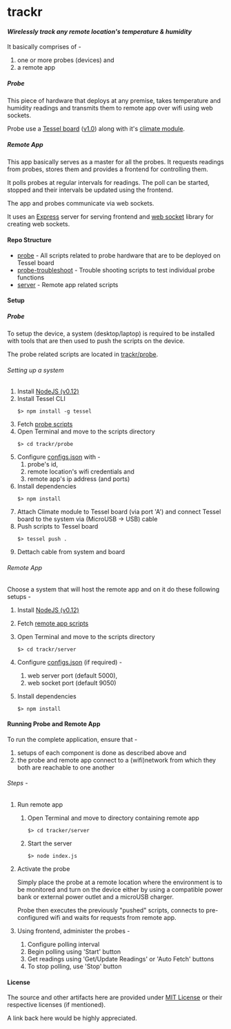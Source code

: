 # **trackr**
#### *Wirelessly track any remote location's temperature & humidity*

It basically comprises of -

1. one or more probes (devices) and
2. a remote app

##### Probe
This piece of hardware that deploys at any premise, takes temperature and humidity readings and transmits them to remote app over wifi using web sockets.

Probe use a [Tessel board](tessel.io) ([v1.0](https://github.com/tessel/t1-docs))
along with it's [climate module](http://start.tessel.io/modules/climate).

##### Remote App
This app basically serves as a master for all the probes. It requests readings from probes, stores them and provides a frontend for controlling them.

It polls probes at regular intervals for readings. The poll can be started, stopped and their intervals be updated using the frontend.

The app and probes communicate via web sockets.

It uses an [Express](http://expressjs.com/en/index.html) server for serving frontend and [web socket](https://www.npmjs.com/package/nodejs-websocket) library for creating web sockets. 

#### Repo Structure
* [probe](TBD) - All scripts related to probe hardware that are to be deployed on Tessel board
* [probe-troubleshoot](TBD) - Trouble shooting scripts to test individual probe functions
* [server](TBD) - Remote app related scripts

#### Setup

##### Probe
To setup the device, a system (desktop/laptop) is required to be installed with tools that are then used to push the scripts on the device.

The probe related scripts are located in [trackr/probe](TBD).

###### Setting up a system
1. Install [NodeJS (v0.12)](https://nodejs.org/dist/v0.12.7/)
2. Install Tessel CLI
    ```
    $> npm install -g tessel
    ```
3. Fetch [probe scripts](TBD)
4. Open Terminal and move to the scripts directory
    ```
    $> cd trackr/probe
    ```
5. Configure [configs.json](TBD) with -
    1. probe's id, 
    2. remote location's wifi credentials and 
    3. remote app's ip address (and ports)
6. Install dependencies
    ```
    $> npm install
    ```
7. Attach Climate module to Tessel board (via port 'A') and connect Tessel board to the system via (MicroUSB -> USB) cable
8. Push scripts to Tessel board
    ```
    $> tessel push . 
    ```
9. Dettach cable from system and board

###### Remote App
Choose a system that will host the remote app and on it do these following setups -

1. Install [NodeJS (v0.12)](https://nodejs.org/dist/v0.12.7/)
2. Fetch [remote app scripts](TBD)
3. Open Terminal and move to the scripts directory
    ```
    $> cd trackr/server
    ```
4. Configure [configs.json](TBD) (if required) -
 
    1. web server port (default 5000), 
    2. web socket port (default 9050)
5. Install dependencies
    ```
    $> npm install
    ```

#### Running Probe and Remote App
To run the complete application, ensure that -

1. setups of each component is done as described above and 
2. the probe and remote app connect to a (wifi)network from which they both are reachable to one another

###### Steps -

1. Run remote app
    1. Open Terminal and move to directory containing remote app
        ```
        $> cd tracker/server
        ```
    2. Start the server
        ```
        $> node index.js
        ```
2. Activate the probe
    
    Simply place the probe at a remote location where the environment is to be monitored and turn on the device either by using a compatible power bank or external power outlet and a microUSB charger.
    
    Probe then executes the previously "pushed" scripts, connects to pre-configured wifi and waits for requests from remote app.
3. Using frontend, administer the probes -
    1. Configure polling interval
    2. Begin polling using 'Start' button
    3. Get readings using 'Get/Update Readings' or 'Auto Fetch' buttons
    4. To stop polling, use 'Stop' button

#### License
The source and other artifacts here are provided under [MIT License](https://opensource.org/licenses/MIT) or their respective licenses (if mentioned). 


A link back here would be highly appreciated.
